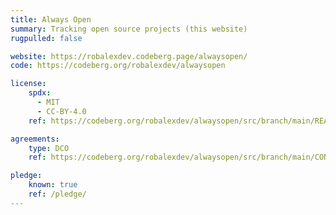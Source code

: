 ```yaml
---
title: Always Open
summary: Tracking open source projects (this website)
rugpulled: false

website: https://robalexdev.codeberg.page/alwaysopen/
code: https://codeberg.org/robalexdev/alwaysopen

license:
    spdx:
      - MIT
      - CC-BY-4.0
    ref: https://codeberg.org/robalexdev/alwaysopen/src/branch/main/README.md#license

agreements:
    type: DCO
    ref: https://codeberg.org/robalexdev/alwaysopen/src/branch/main/CONTRIBUTING.md#dco-sign-off

pledge:
    known: true
    ref: /pledge/
---
```

